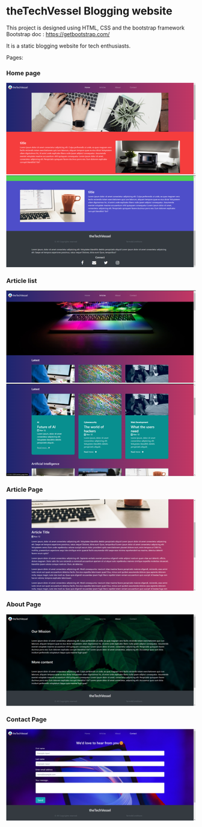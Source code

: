 # theTechVessel Blogging website

This project is designed using HTML, CSS and the bootstrap framework
Bootstrap doc : https://getbootstrap.com/  

It is a static blogging website for tech enthusiasts.

Pages:
### Home page
![alt text](https://github.com/apprenant-jd00/theTechVesselBlog/blob/master/Demo%20images/home1.png)
![alt text](https://github.com/apprenant-jd00/theTechVesselBlog/blob/master/Demo%20images/home2.png)  

### Article list
![alt text](https://github.com/apprenant-jd00/theTechVesselBlog/blob/master/Demo%20images/articles1.png)
![alt text](https://github.com/apprenant-jd00/theTechVesselBlog/blob/master/Demo%20images/articles2.png)  

### Article Page
![alt text](https://github.com/apprenant-jd00/theTechVesselBlog/blob/master/Demo%20images/article.png) 

### About Page
![alt text](https://github.com/apprenant-jd00/theTechVesselBlog/blob/master/Demo%20images/about.png)  

### Contact Page
![alt text](https://github.com/apprenant-jd00/theTechVesselBlog/blob/master/Demo%20images/contact.png)
